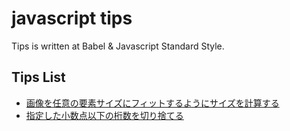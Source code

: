 # javascript tips

Tips is written at Babel & Javascript Standard Style.

## Tips List

- [画像を任意の要素サイズにフィットするようにサイズを計算する](tips/CalcFitting.js)
- [指定した小数点以下の桁数を切り捨てる](tips/DigitFloor.js)